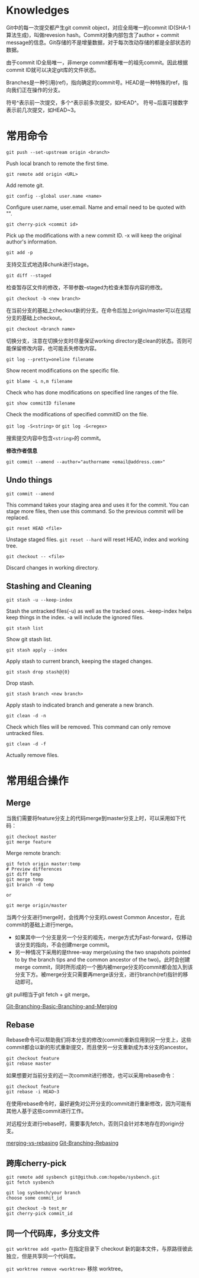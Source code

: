 # Knowledges

Git中的每一次提交都产生git commit object，对应全局唯一的commit ID(SHA-1 算法生成)，叫做revesion hash。Commit对象内部包含了author + commit message的信息。Git存储的不是增量数据，对于每次改动存储的都是全部状态的数据。

由于commit ID全局唯一，非merge commit都有唯一的祖先commit。因此根据commit ID就可以决定git库的文件状态。

Branches是一种引用(ref)，指向确定的commit号。HEAD是一种特殊的ref，指向我们正在操作的分支。

符号^表示前一次提交，多个^表示前多次提交，如HEAD^。
符号\~后面可接数字表示前几次提交，如HEAD~3。

# 常用命令

`git push --set-upstream origin <branch>`

Push local branch to remote the first time.

`git remote add origin <URL>`

Add remote git.

`git config --global user.name <name>`

Configure user.name, user.email. Name and email need to be quoted with "".

`git cherry-pick <commit id>`

Pick up the modifications with a new commit ID. -x will keep the original author's information.

`git add -p`

支持交互式地选择chunk进行stage。

`git diff --staged`

检查暂存区文件的修改，不带参数&#x2013;staged为检查未暂存内容的修改。

`git checkout -b <new branch>`

在当前分支的基础上checkout新的分支。在命令后加上origin/master可以在远程分支的基础上checkout。

`git checkout <branch name>`

切换分支，注意在切换分支时尽量保证working directory是clean的状态。否则可能保留修改内容，也可能丢失修改内容。

`git log --pretty=oneline filename`

Show recent modifications on the specific file.

`git blame -L n,m filename`

Check who has done modifications on specified line ranges of the file.

`git show commitID filename`

Check the modifications of specified commitID on the file.

`git log -S<string>` or `git log -G<regex>`

搜索提交内容中包含`<string>`的 commit。

**修改作者信息**

`git commit --amend --author="authorname <email@address.com>"`

## Undo things

`git commit --amend`

This command takes your staging area and uses it for the commit. You can stage more files, then use this command. So the previous commit will be replaced.

`git reset HEAD <file>`

Unstage staged files. `git reset --hard` will reset HEAD, index and working tree.

`git checkout -- <file>`

Discard changes in working directory.


## Stashing and Cleaning

`git stash -u --keep-index`

Stash the untracked files(-u) as well as the tracked ones. &#x2013;keep-index helps keep things in the index. -a will include the ignored files.

`git stash list`

Show git stash list.

`git stash apply --index`

Apply stash to current branch, keeping the staged changes.

`git stash drop stash@{0}`

Drop stash.

`git stash branch <new branch>`

Apply stash to indicated branch and generate a new branch.

`git clean -d -n`

Check which files will be removed. This command can only remove untracked files.

`git clean -d -f`

Actually remove files.

# 常用组合操作

## Merge

当我们需要将feature分支上的代码merge到master分支上时，可以采用如下代码：

    git checkout master
    git merge feature

Merge remote branch:

    git fetch origin master:temp
    # Preview differences
    git diff temp
    git merge temp
    git branch -d temp
    
    or
    
    git merge origin/master

当两个分支进行merge时，会找两个分支的Lowest Common Ancestor，在此commit的基础上进行merge。

-   如果其中一个分支是另一个分支的祖先，merge方式为Fast-forward，仅移动该分支的指向，不会创建merge commit。
-   另一种情况下采用的是three-way merge(using the two snapshots pointed to by the branch tips and the common ancestor of the two)。此时会创建merge commit，同时所形成的一个圈内被merge分支的commit都会加入到该分支下方。被merge分支只需要再merge该分支，进行branch(ref)指针的移动即可。

git pull相当于git fetch + git merge。

[Git-Branching-Basic-Branching-and-Merging](https://git-scm.com/book/en/v2/Git-Branching-Basic-Branching-and-Merging#_basic_merging)


## Rebase

Rebase命令可以帮助我们将本分支的修改(commit)重新应用到另一分支上，这些commit都会以新的形式重新提交，而且使另一分支重新成为本分支的ancestor。

    git checkout feature
    git rebase master

如果想要对当前分支的近一次commit进行修改，也可以采用rebase命令：

    git checkout feature
    git rebase -i HEAD~3

在使用rebase命令时，最好避免对公开分支的commit进行重新修改，因为可能有其他人基于这些commit进行工作。

对远程分支进行rebase时，需要事先fetch，否则只会针对本地存在的origin分支。

[merging-vs-rebasing](https://www.atlassian.com/git/tutorials/merging-vs-rebasing)
[Git-Branching-Rebasing](https://git-scm.com/book/en/v2/Git-Branching-Rebasing)

## 跨库cherry-pick

```
git remote add sysbench git@github.com:hopebo/sysbench.git
git fetch sysbench

git log sysbench/your branch
choose some commit_id

git checkout -b test_mr
git cherry-pick commit_id
```

## 同一个代码库，多分支文件

`git worktree add <path>` 在指定目录下 checkout 新的副本文件，与原路径彼此独立，但是共享同一个代码库。

`git worktree remove <worktree>` 移除 worktree。